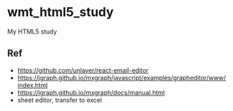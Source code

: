 # wmt_html5_study
My HTML5 study

## Ref  
* https://github.com/unlayer/react-email-editor  
* https://jgraph.github.io/mxgraph/javascript/examples/grapheditor/www/index.html  
* https://jgraph.github.io/mxgraph/docs/manual.html  
* sheet editor, transfer to excel  
